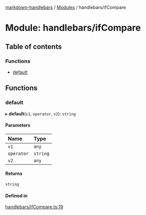 [markdown-handlebars](../README.md) / [Modules](../modules.md) / handlebars/ifCompare

# Module: handlebars/ifCompare

## Table of contents

### Functions

- [default](handlebars_ifCompare.md#default)

## Functions

### default

▸ **default**(`v1`, `operator`, `v2`): `string`

#### Parameters

| Name | Type |
| :------ | :------ |
| `v1` | `any` |
| `operator` | `string` |
| `v2` | `any` |

#### Returns

`string`

#### Defined in

[handlebars/ifCompare.ts:19](https://github.com/nationalparkservice/npmap5-plugins/blob/044451c/markdown-handlebars/src/handlebars/ifCompare.ts#L19)
